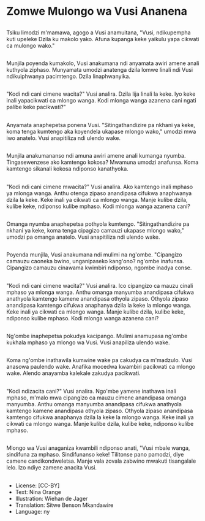 # Zomwe Mulongo wa Vusi Ananena

##
Tsiku limodzi m'mamawa, agogo a Vusi anamuitana, "Vusi, ndikupempha kuti upeleke Dzila ku makolo yako. Afuna kupanga keke yaikulu yapa cikwati ca mulongo wako."

##
Munjila poyenda kumakolo, Vusi anakumana ndi anyamata awiri amene anali kuthyola ziphaso. Munyamata umodzi anatenga dzila lomwe linali ndi Vusi ndikuiphwanya pacimtengo. Dzila linaphwanyika.

##
"Kodi ndi cani cimene wacita?" Vusi analira. Dzila lija linali la keke. Iyo keke inali yapacikwati ca mlongo wanga. Kodi mlonga wanga azanena cani ngati palibe keke pacikwati?"

##
Anyamata anaphepetsa ponena Vusi. "Sitingathandizire pa nkhani ya keke, koma tenga kumtengo aka koyendela ukapase mlongo wako," umodzi mwa iwo anatelo. Vusi anapitiliza ndi ulendo wake.

##
Munjila anakumananso ndi amuna awiri amene anali kumanga nyumba. Tingasewenzese ako kamtengo kokosa? Mwamuna umodzi anafunsa. Koma kamtengo sikanali kokosa ndiponso kanathyoka.

##
"Kodi ndi cani cimene mwacita?" Vusi analira. Ako kamtengo inali mphaso ya mlonga wanga. Anthu otenga zipaso anandipasa cifukwa anaphwanya dzila la keke. Keke inali ya cikwati ca mlongo wanga. Manje kulibe dzila, kulibe keke, ndiponso kulibe mphaso. Kodi mlonga wanga azanena cani?

##
Omanga nyumba anaphepetsa pothyola kumtengo. "Sitingathandizire pa nkhani ya keke, koma tenga cipagizo camauzi ukapase mlongo wako," umodzi pa omanga anatelo. Vusi anapitiliza ndi ulendo wake.

##
Poyenda munjila, Vusi anakumana ndi mulimi na ng'ombe. "Cipangizo camauzu caoneka bwino, unganipaseko kang'ono? ng'ombe inafunsa. Cipangizo camauzu cinawama kwimbiri ndiponso, ngombe inadya conse.

##
"Kodi ndi cani cimene wacita?" Vusi analira. Ico cipangizo ca mauzu cinali mphaso ya mlonga wanga. Anthu omanga manyumba anandipasa cifukwa anathyola kamtengo kamene anandipasa othyola zipaso. Othyola zipaso anandipasa kamtengo cifukwa anaphanya dzila la keke la mlongo wanga. Keke inali ya cikwati ca mlongo wanga. Manje kulibe dzila, kulibe keke, ndiponso kulibe mphaso. Kodi mlonga wanga azanena cani?

##
Ng'ombe inaphepetsa pokudya kacipango. Mulimi anamupasa ng'ombe kukhala mphaso ya mlongo wa Vusi. Vusi anapiliza ulendo wake.

##
Koma ng'ombe inathawila kumwine wake pa cakudya ca m'madzulo. Vusi anasowa paulendo wake. Anafika mocedwa kwambiri pacikwati ca mlongo wake. Alendo anayamba kalekale zakudya pacikwati.

##
"Kodi ndizacita cani?" Vusi analira. Ngo'mbe yamene inathawa inali mphaso, m'malo mwa cipangizo ca mauzu cimene anandipasa omanga manyumba. Anthu omanga manyumba anandipasa cifukwa anathyola kamtengo kamene anandipasa othyola zipaso. Othyola zipaso anandipasa kamtengo cifukwa anaphanya dzila la keke la mlongo wanga. Keke inali ya cikwati ca mlongo wanga. Manje kulibe dzila, kulibe keke, ndiponso kulibe mphaso.

##
Mlongo wa Vusi anaganiza kwambili ndiponso anati, "Vusi mbale wanga, sindifuna za mphaso. Sindifunanso keke! Tilitonse pano pamodzi, diye camene candikondweletsa. Manje vala zovala zabwino mwakuti tisangalale lelo. Izo ndiye zamene anacita Vusi.

##
* License: [CC-BY]
* Text: Nina Orange
* Illustration: Wiehan de Jager
* Translation: Sitwe Benson Mkandawire
* Language: ny
